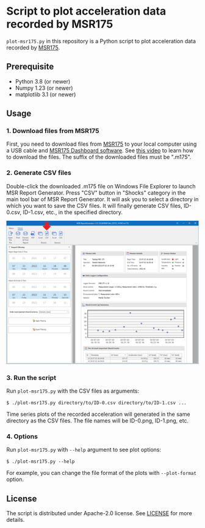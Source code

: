 # Script to plot acceleration data recorded by MSR175

`plot-msr175.py` in this repository is a Python script to plot acceleration data recorded by [MSR175](https://www.msr.ch/en/product/transportation-shock-data-logger-msr175/).

## Prerequisite

 * Python 3.8 (or newer)
 * Numpy 1.23 (or newer)
 * matplotlib 3.1 (or newer)

## Usage

### 1. Download files from MSR175

First, you need to download files from [MSR175](https://www.msr.ch/en/product/transportation-shock-data-logger-msr175/) to your local computer using a USB cable and [MSR175 Dashboard software](https://www.msr.ch/media/pdf/Datalogger-MSR175-from-v1.08-Brief-instructions-EN.pdf). See [this video](https://www.youtube.com/watch?v=plT-Q1fBXyU) to learn how to download the files. The suffix of the downloaded files must be ".m175".

### 2. Generate CSV files

Double-click the downloaded .m175 file on Windows File Explorer to launch MSR Report Generator. Press "CSV" button in "Shocks" category in the main tool bar of MSR Report Generator. It will ask you to select a directory in which you want to save the CSV files. It will finally generate CSV files, ID-0.csv, ID-1.csv, etc., in the specified directory.

![](images/msr_report_generator_csv.png)

### 3. Run the script

Run `plot-msr175.py` with the CSV files as arguments:

    $ ./plot-msr175.py directory/to/ID-0.csv directory/to/ID-1.csv ...

Time series plots of the recorded acceleration will generated in the same directory as the CSV files. The file names will be ID-0.png, ID-1.png, etc.

### 4. Options

Run `plot-msr175.py` with `--help` argument to see plot options:

    $ ./plot-msr175.py --help

For example, you can change the file format of the plots with `--plot-format` option.

## License

The script is distributed under Apache-2.0 license. See [LICENSE](LICENSE) for more details.
